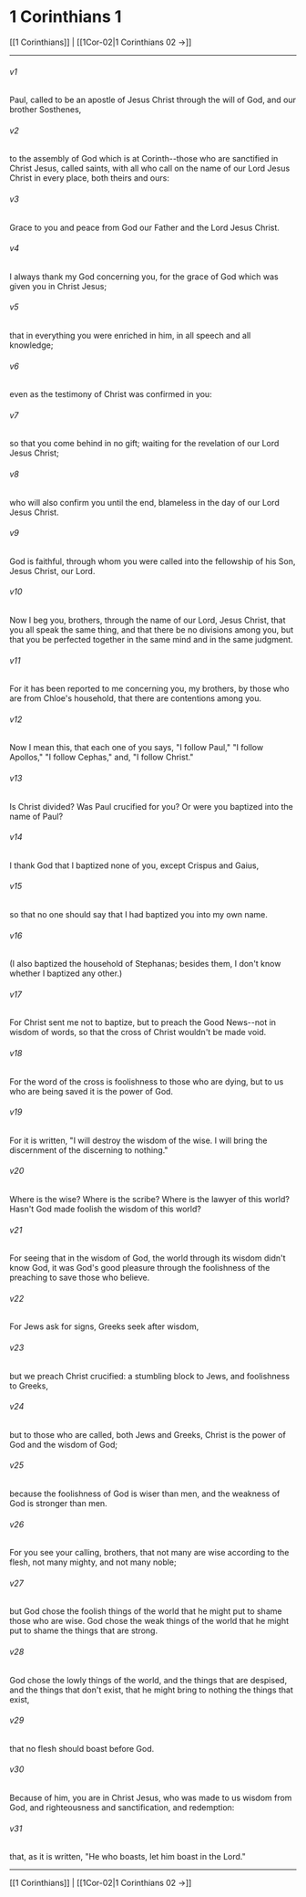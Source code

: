 # 1 Corinthians 1

[[1 Corinthians]] | [[1Cor-02|1 Corinthians 02 →]]
***



###### v1 
Paul, called to be an apostle of Jesus Christ through the will of God, and our brother Sosthenes, 

###### v2 
to the assembly of God which is at Corinth--those who are sanctified in Christ Jesus, called saints, with all who call on the name of our Lord Jesus Christ in every place, both theirs and ours: 

###### v3 
Grace to you and peace from God our Father and the Lord Jesus Christ. 

###### v4 
I always thank my God concerning you, for the grace of God which was given you in Christ Jesus; 

###### v5 
that in everything you were enriched in him, in all speech and all knowledge; 

###### v6 
even as the testimony of Christ was confirmed in you: 

###### v7 
so that you come behind in no gift; waiting for the revelation of our Lord Jesus Christ; 

###### v8 
who will also confirm you until the end, blameless in the day of our Lord Jesus Christ. 

###### v9 
God is faithful, through whom you were called into the fellowship of his Son, Jesus Christ, our Lord. 

###### v10 
Now I beg you, brothers, through the name of our Lord, Jesus Christ, that you all speak the same thing, and that there be no divisions among you, but that you be perfected together in the same mind and in the same judgment. 

###### v11 
For it has been reported to me concerning you, my brothers, by those who are from Chloe's household, that there are contentions among you. 

###### v12 
Now I mean this, that each one of you says, "I follow Paul," "I follow Apollos," "I follow Cephas," and, "I follow Christ." 

###### v13 
Is Christ divided? Was Paul crucified for you? Or were you baptized into the name of Paul? 

###### v14 
I thank God that I baptized none of you, except Crispus and Gaius, 

###### v15 
so that no one should say that I had baptized you into my own name. 

###### v16 
(I also baptized the household of Stephanas; besides them, I don't know whether I baptized any other.) 

###### v17 
For Christ sent me not to baptize, but to preach the Good News--not in wisdom of words, so that the cross of Christ wouldn't be made void. 

###### v18 
For the word of the cross is foolishness to those who are dying, but to us who are being saved it is the power of God. 

###### v19 
For it is written, "I will destroy the wisdom of the wise. I will bring the discernment of the discerning to nothing." 

###### v20 
Where is the wise? Where is the scribe? Where is the lawyer of this world? Hasn't God made foolish the wisdom of this world? 

###### v21 
For seeing that in the wisdom of God, the world through its wisdom didn't know God, it was God's good pleasure through the foolishness of the preaching to save those who believe. 

###### v22 
For Jews ask for signs, Greeks seek after wisdom, 

###### v23 
but we preach Christ crucified: a stumbling block to Jews, and foolishness to Greeks, 

###### v24 
but to those who are called, both Jews and Greeks, Christ is the power of God and the wisdom of God; 

###### v25 
because the foolishness of God is wiser than men, and the weakness of God is stronger than men. 

###### v26 
For you see your calling, brothers, that not many are wise according to the flesh, not many mighty, and not many noble; 

###### v27 
but God chose the foolish things of the world that he might put to shame those who are wise. God chose the weak things of the world that he might put to shame the things that are strong. 

###### v28 
God chose the lowly things of the world, and the things that are despised, and the things that don't exist, that he might bring to nothing the things that exist, 

###### v29 
that no flesh should boast before God. 

###### v30 
Because of him, you are in Christ Jesus, who was made to us wisdom from God, and righteousness and sanctification, and redemption: 

###### v31 
that, as it is written, "He who boasts, let him boast in the Lord."

***
[[1 Corinthians]] | [[1Cor-02|1 Corinthians 02 →]]
